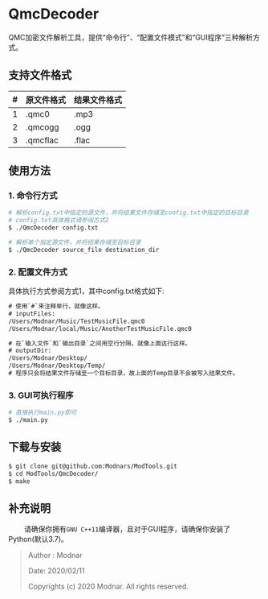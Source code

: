 # QmcDecoder

QMC加密文件解析工具，提供“命令行”、“配置文件模式”和“GUI程序”三种解析方式。

## 支持文件格式

| # | 原文件格式 | 结果文件格式 |
|---| ---------- | ------------ |
| 1 | .qmc0      | .mp3         |
| 2 | .qmcogg    | .ogg         |
| 3 | .qmcflac   | .flac        |

## 使用方法

### 1. 命令行方式

```bash
# 解析config.txt中指定的源文件，并将结果文件存储至config.txt中指定的目标目录
# config.txt具体格式请参阅方式2
$ ./QmcDecoder config.txt

# 解析单个指定源文件，并将结果存储至目标目录
$ ./QmcDecoder source_file destination_dir
```

### 2. 配置文件方式

具体执行方式参阅方式1，其中config.txt格式如下:

```config.txt
# 使用`#`来注释单行，就像这样。
# inputFiles:
/Users/Modnar/Music/TestMusicFile.qmc0
/Users/Modnar/local/Music/AnotherTestMusicFile.qmc0

# 在`输入文件`和`输出目录`之间用空行分隔，就像上面这行这样。
# outputDir:
/Users/Modnar/Desktop/
/Users/Modnar/Desktop/Temp/
# 程序只会将结果文件存储至一个目标目录，故上面的Temp目录不会被写入结果文件。
```

### 3. GUI可执行程序

```bash
# 直接执行main.py即可
$ ./main.py
```

## 下载与安装

```bash
$ git clone git@github.com:Modnars/ModTools.git
$ cd ModTools/QmcDecoder/
$ make
```

## 补充说明

&#160; &#160; &#160; &#160; 请确保你拥有`GNU C++11`编译器，且对于GUI程序，请确保你安装了Python(默认3.7)。

> Author : Modnar
>
> Date: 2020/02/11
>
> Copyrights (c) 2020 Modnar. All rights reserved.
